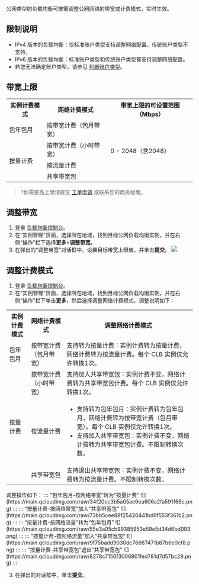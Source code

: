 公网类型的负载均衡可按需调整公网网络的带宽或计费模式，实时生效。

## 限制说明
- IPv4 版本的负载均衡：仅标准账户类型支持调整网络配置，传统账户类型不支持。
- IPv6 版本的负载均衡：标准账户类型和传统账户类型都支持调整网络配置。
- 若您无法确定账户类型，请参见 [判断账户类型](https://cloud.tencent.com/document/product/1199/49090#judge)。

## 带宽上限
<table>
<tbody><tr><th>实例计费模式</th><th>网络计费模式</th><th >带宽上限的可设置范围（Mbps）</th></tr>
<tr><td>包年包月</td><td>按带宽计费（包月带宽）</td><td  rowspan="4">0 - 2048（含2048）</td></tr>
<tr><td rowspan="3">按量计费</td><td>按带宽计费（小时带宽）</td></tr>
<tr><td>按流量计费</td></tr>
<tr><td>共享带宽包</td></tr>
</tbody></table>

>?如需更高上限请提交 [工单申请](https://console.cloud.tencent.com/workorder/category) 或联系您的商务经理。
>

## 调整带宽
1. 登录 [负载均衡控制台](https://console.cloud.tencent.com/clb/index?rid=1&type=2%2C3)。
2. 在“实例管理”页面，选择所在地域，找到目标公网负载均衡实例，并在右侧“操作”栏下选择**更多**>**调整带宽**。
3. 在弹出的“调整带宽”对话框中，设置目标带宽上限值，并单击**提交**。
![](https://main.qcloudimg.com/raw/302ba3e08ab0c4e8c1d4957f8a11e449.png)

## 调整计费模式
1. 登录 [负载均衡控制台](https://console.cloud.tencent.com/clb/index?rid=1&type=2%2C3)。
2. 在“实例管理”页面，选择所在地域，找到目标公网负载均衡实例，并在右侧“操作”栏下单击**更多**，然后选择调整网络计费模式，调整说明如下：
<table>
<tbody><tr><th>实例计费模式</th><th>网络计费模式</th><th >调整网络计费模式</th></tr>
<tr><td>包年包月</td><td>按带宽计费（包月带宽）</td><td>支持转为按量计费：实例计费转为按量计费，网络计费转为按流量计费。每个 CLB 实例仅允许转换1次。</td></tr>
<tr><td rowspan="3">按量计费</td><td>按带宽计费（小时带宽）</td><td>支持加入共享带宽包：实例计费不变，网络计费转为共享带宽包计费。每个 CLB 实例仅允许转换1次。</td></tr>
<tr><td>按流量计费</td><td><ul><li>支持转为包年包月：实例计费转为包年包月，网络计费转为按带宽计费（包月带宽）。每个 CLB 实例仅允许转换1次。</li><li>支持加入共享带宽包：实例计费不变，网络计费转为共享带宽包计费。不限制转换次数。</li></ul></td></tr>
<tr><td>共享带宽包</td><td>支持退出共享带宽包：实例计费不变，网络计费转为按流量计费。不限制转换次数。</td></tr>
</tbody></table>
调整操作如下：
<dx-accordion>
::: “包年包月-按网络带宽”转为“按量计费”
![](https://main.qcloudimg.com/raw/34f20cc3b5a05ae9ea606a2fa591168c.png)
:::
::: “按量计费-按网络带宽”加入“共享带宽包”
![](https://main.qcloudimg.com/raw/73bb5cee88f25420441bd9f553f361b2.png)
:::
::: “按量计费-按网络流量”转为“包年包月”
![](https://main.qcloudimg.com/raw/55e3a05cb99385953e59e5d34d6bd093.png)
:::
::: “按量计费-按网络流量”加入“共享带宽包”
![](https://main.qcloudimg.com/raw/9f75badd9030dc76687471b87b6e0cf8.png)
:::
::: “按量计费-共享带宽包”退出“共享带宽包”
![](https://main.qcloudimg.com/raw/8278c7156f3006901fed781d7d57bc29.png)
:::
</dx-accordion>

3. 在弹出的对话框中，单击**提交**。

